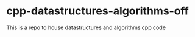 # cpp-datastructures-algorithms-off
This is a repo to house datastructures and algorithms cpp code 
